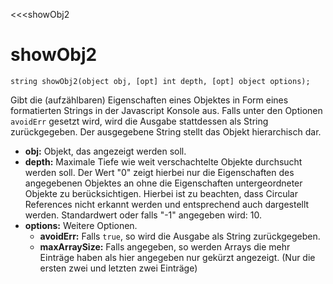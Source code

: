 ﻿<<<showObj2

# showObj2

```fnpreview
string showObj2(object obj, [opt] int depth, [opt] object options);
```
Gibt die (aufzählbaren) Eigenschaften eines Objektes in Form eines formatierten Strings in der Javascript Konsole aus. Falls unter den Optionen ```avoidErr``` gesetzt wird, wird die Ausgabe stattdessen als String zurückgegeben. Der ausgegebene String stellt das Objekt hierarchisch dar.

* **obj:**
  Objekt, das angezeigt werden soll.
* **depth:**
  Maximale Tiefe wie weit verschachtelte Objekte durchsucht werden soll. Der Wert "0" zeigt hierbei nur die Eigenschaften des angegebenen Objektes an ohne die Eigenschaften untergeordneter Objekte zu berücksichtigen. Hierbei ist zu beachten, dass Circular References nicht erkannt werden und entsprechend auch dargestellt werden. Standardwert oder falls "-1" angegeben wird: 10.
* **options:**
  Weitere Optionen.
  * **avoidErr:**
    Falls ```true```, so wird die Ausgabe als String zurückgegeben.
  * **maxArraySize:**
    Falls angegeben, so werden Arrays die mehr Einträge haben als hier angegeben nur gekürzt angezeigt. (Nur die ersten zwei und letzten zwei Einträge)
